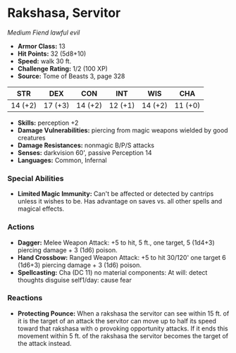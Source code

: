 # Rakshasa, Servitor

*Medium* *Fiend* *lawful evil*

- **Armor Class:** 13
- **Hit Points:** 32 (5d8+10)
- **Speed:** walk 30 ft.
- **Challenge Rating:** 1/2 (100 XP)
- **Source:** Tome of Beasts 3, page 328

| STR | DEX | CON | INT | WIS | CHA |
| --- | --- | --- | --- | --- | --- |
| 14 (+2) | 17 (+3) | 14 (+2) | 12 (+1) | 14 (+2) | 11 (+0) |

- **Skills:** perception +2
- **Damage Vulnerabilities:** piercing from magic weapons wielded by good creatures
- **Damage Resistances:** nonmagic B/P/S attacks
- **Senses:** darkvision 60', passive Perception 14
- **Languages:** Common, Infernal

### Special Abilities

- **Limited Magic Immunity:** Can't be affected or detected by cantrips unless it wishes to be. Has advantage on saves vs. all other spells and magical effects.

### Actions

- **Dagger:** Melee Weapon Attack: +5 to hit, 5 ft., one target, 5 (1d4+3) piercing damage + 3 (1d6) poison.
- **Hand Crossbow:** Ranged Weapon Attack: +5 to hit 30/120' one target 6 (1d6+3) piercing damage + 3 (1d6) poison.
- **Spellcasting:** Cha (DC 11) no material components: At will: detect thoughts disguise self1/day: cause fear

### Reactions

- **Protecting Pounce:** When a rakshasa the servitor can see within 15 ft. of it is the target of an attack the servitor can move up to half its speed toward that rakshasa with o provoking opportunity attacks. If it ends this movement within 5 ft. of the rakshasa the servitor becomes the target of the attack instead.


